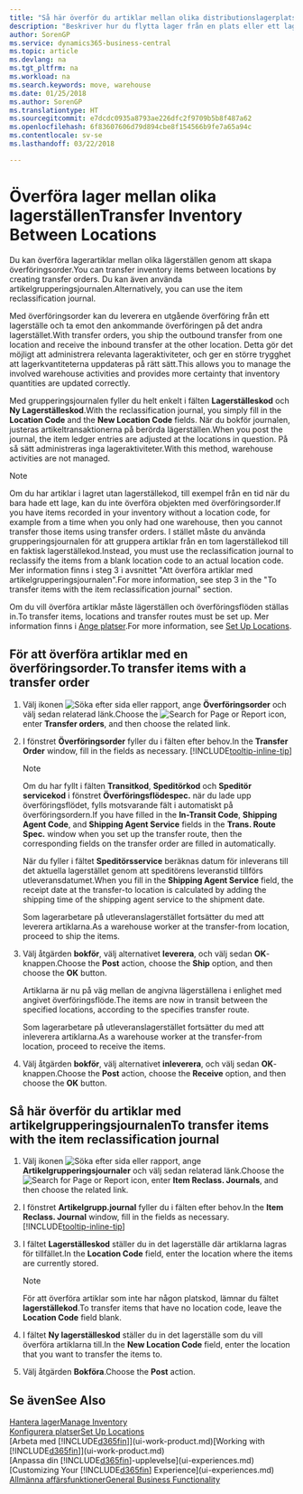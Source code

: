 ```yaml
---
title: "Så här överför du artiklar mellan olika distributionslagerplatser | Microsoft Docs"
description: "Beskriver hur du flytta lager från en plats eller ett lagerställe till en annan med grupperingsjournalen eller med överföringsorder."
author: SorenGP
ms.service: dynamics365-business-central
ms.topic: article
ms.devlang: na
ms.tgt_pltfrm: na
ms.workload: na
ms.search.keywords: move, warehouse
ms.date: 01/25/2018
ms.author: SorenGP
ms.translationtype: HT
ms.sourcegitcommit: e7dcdc0935a8793ae226dfc2f9709b5b8f487a62
ms.openlocfilehash: 6f83607606d79d894cbe8f154566b9fe7a65a94c
ms.contentlocale: sv-se
ms.lasthandoff: 03/22/2018

---
```

# <a name="transfer-inventory-between-locations"></a><span data-ttu-id="b01db-103">Överföra lager mellan olika lagerställen</span><span class="sxs-lookup"><span data-stu-id="b01db-103">Transfer Inventory Between Locations</span></span>
<span data-ttu-id="b01db-104">Du kan överföra lagerartiklar mellan olika lägerställen genom att skapa överföringsorder.</span><span class="sxs-lookup"><span data-stu-id="b01db-104">You can transfer inventory items between locations by creating transfer orders.</span></span> <span data-ttu-id="b01db-105">Du kan även använda artikelgrupperingsjournalen.</span><span class="sxs-lookup"><span data-stu-id="b01db-105">Alternatively, you can use the item reclassification journal.</span></span>

<span data-ttu-id="b01db-106">Med överföringsorder kan du leverera en utgående överföring från ett lagerställe och ta emot den ankommande överföringen på det andra lagerstället.</span><span class="sxs-lookup"><span data-stu-id="b01db-106">With transfer orders, you ship the outbound transfer from one location and receive the inbound transfer at the other location.</span></span> <span data-ttu-id="b01db-107">Detta gör det möjligt att administrera relevanta lageraktiviteter, och ger en större trygghet att lagerkvantiteterna uppdateras på rätt sätt.</span><span class="sxs-lookup"><span data-stu-id="b01db-107">This allows you to manage the involved warehouse activities and provides more certainty that inventory quantities are updated correctly.</span></span>

<span data-ttu-id="b01db-108">Med grupperingsjournalen fyller du helt enkelt i fälten **Lagerställeskod** och **Ny Lagerställeskod**.</span><span class="sxs-lookup"><span data-stu-id="b01db-108">With the reclassification journal, you simply fill in the **Location Code** and the **New Location Code** fields.</span></span> <span data-ttu-id="b01db-109">När du bokför journalen, justeras artikeltransaktionerna på berörda lägerställen.</span><span class="sxs-lookup"><span data-stu-id="b01db-109">When you post the journal, the item ledger entries are adjusted at the locations in question.</span></span> <span data-ttu-id="b01db-110">På så sätt administreras inga lageraktiviteter.</span><span class="sxs-lookup"><span data-stu-id="b01db-110">With this method, warehouse activities are not managed.</span></span>

> [!NOTE]  
>   <span data-ttu-id="b01db-111">Om du har artiklar i lagret utan lagerställekod, till exempel från en tid när du bara hade ett lage, kan du inte överföra objekten med överföringsorder.</span><span class="sxs-lookup"><span data-stu-id="b01db-111">If you have items recorded in your inventory without a location code, for example from a time when you only had one warehouse, then you cannot transfer those items using transfer orders.</span></span> <span data-ttu-id="b01db-112">I stället måste du använda grupperingsjournalen för att gruppera artiklar från en tom lagerställekod till en faktisk lagerställekod.</span><span class="sxs-lookup"><span data-stu-id="b01db-112">Instead, you must use the reclassification journal to reclassify the items from a blank location code to an actual location code.</span></span>  <span data-ttu-id="b01db-113">Mer information finns i steg 3 i avsnittet "Att överföra artiklar med artikelgrupperingsjournalen".</span><span class="sxs-lookup"><span data-stu-id="b01db-113">For more information, see step 3 in the "To transfer items with the item reclassification journal" section.</span></span>

<span data-ttu-id="b01db-114">Om du vill överföra artiklar måste lägerställen och överföringsflöden ställas in.</span><span class="sxs-lookup"><span data-stu-id="b01db-114">To transfer items, locations and transfer routes must be set up.</span></span> <span data-ttu-id="b01db-115">Mer information finns i [Ange platser](inventory-how-setup-locations.md).</span><span class="sxs-lookup"><span data-stu-id="b01db-115">For more information, see [Set Up Locations](inventory-how-setup-locations.md).</span></span>

## <a name="to-transfer-items-with-a-transfer-order"></a><span data-ttu-id="b01db-116">För att överföra artiklar med en överföringsorder.</span><span class="sxs-lookup"><span data-stu-id="b01db-116">To transfer items with a transfer order</span></span>
1. <span data-ttu-id="b01db-117">Välj ikonen ![Söka efter sida eller rapport](media/ui-search/search_small.png "Ikonen Söka efter sida eller rapport"), ange **Överföringsorder** och välj sedan relaterad länk.</span><span class="sxs-lookup"><span data-stu-id="b01db-117">Choose the ![Search for Page or Report](media/ui-search/search_small.png "Search for Page or Report icon") icon, enter **Transfer orders**, and then choose the related link.</span></span>
2. <span data-ttu-id="b01db-118">I fönstret **Överföringsorder** fyller du i fälten efter behov.</span><span class="sxs-lookup"><span data-stu-id="b01db-118">In the **Transfer Order** window, fill in the fields as necessary.</span></span> [!INCLUDE[tooltip-inline-tip](includes/tooltip-inline-tip_md.md)]

    > [!NOTE]  
    >   <span data-ttu-id="b01db-119">Om du har fyllt i fälten **Transitkod**, **Speditörkod** och **Speditör servicekod** i fönstret **Överföringsflödespec.** när du lade upp överföringsflödet, fylls motsvarande fält i automatiskt på överföringsordern.</span><span class="sxs-lookup"><span data-stu-id="b01db-119">If you have filled in the **In-Transit Code**, **Shipping Agent Code**, and **Shipping Agent Service** fields in the **Trans. Route Spec.** window when you set up the transfer route, then the corresponding fields on the transfer order are filled in automatically.</span></span>

    <span data-ttu-id="b01db-120">När du fyller i fältet **Speditörsservice** beräknas datum för inleverans till det aktuella lagerstället genom att speditörens leveranstid tillförs utleveransdatumet.</span><span class="sxs-lookup"><span data-stu-id="b01db-120">When you fill in the **Shipping Agent Service** field, the receipt date at the transfer-to location is calculated by adding the shipping time of the shipping agent service to the shipment date.</span></span>

    <span data-ttu-id="b01db-121">Som lagerarbetare på utleveranslagerstället fortsätter du med att leverera artiklarna.</span><span class="sxs-lookup"><span data-stu-id="b01db-121">As a warehouse worker at the transfer-from location, proceed to ship the items.</span></span>
3. <span data-ttu-id="b01db-122">Välj åtgärden **bokför**, välj alternativet **leverera**, och välj sedan **OK**-knappen.</span><span class="sxs-lookup"><span data-stu-id="b01db-122">Choose the **Post** action, choose the **Ship** option, and then choose the **OK** button.</span></span>

    <span data-ttu-id="b01db-123">Artiklarna är nu på väg mellan de angivna lägerställena i enlighet med angivet överföringsflöde.</span><span class="sxs-lookup"><span data-stu-id="b01db-123">The items are now in transit between the specified locations, according to the specifies transfer route.</span></span>

    <span data-ttu-id="b01db-124">Som lagerarbetare på utleveranslagerstället fortsätter du med att inleverera artiklarna.</span><span class="sxs-lookup"><span data-stu-id="b01db-124">As a warehouse worker at the transfer-from location, proceed to receive the items.</span></span>
4. <span data-ttu-id="b01db-125">Välj åtgärden **bokför**, välj alternativet **inleverera**, och välj sedan **OK**-knappen.</span><span class="sxs-lookup"><span data-stu-id="b01db-125">Choose the **Post** action, choose the **Receive** option, and then choose the **OK** button.</span></span>

## <a name="to-transfer-items-with-the-item-reclassification-journal"></a><span data-ttu-id="b01db-126">Så här överför du artiklar med artikelgrupperingsjournalen</span><span class="sxs-lookup"><span data-stu-id="b01db-126">To transfer items with the item reclassification journal</span></span>
1. <span data-ttu-id="b01db-127">Välj ikonen ![Söka efter sida eller rapport](media/ui-search/search_small.png "Ikonen Söka efter sida eller rapport"), ange **Artikelgrupperingsjournaler** och välj sedan relaterad länk.</span><span class="sxs-lookup"><span data-stu-id="b01db-127">Choose the ![Search for Page or Report](media/ui-search/search_small.png "Search for Page or Report icon") icon, enter **Item Reclass. Journals**, and then choose the related link.</span></span>
2. <span data-ttu-id="b01db-128">I fönstret **Artikelgrupp.journal** fyller du i fälten efter behov.</span><span class="sxs-lookup"><span data-stu-id="b01db-128">In the **Item Reclass. Journal** window, fill in the fields as necessary.</span></span> [!INCLUDE[tooltip-inline-tip](includes/tooltip-inline-tip_md.md)]
3. <span data-ttu-id="b01db-129">I fältet **Lagerställeskod** ställer du in det lagerställe där artiklarna lagras för tillfället.</span><span class="sxs-lookup"><span data-stu-id="b01db-129">In the **Location Code** field, enter the location where the items are currently stored.</span></span>

    > [!NOTE]  
    >   <span data-ttu-id="b01db-130">För att överföra artiklar som inte har någon platskod, lämnar du fältet **lagerställekod**.</span><span class="sxs-lookup"><span data-stu-id="b01db-130">To transfer items that have no location code, leave the **Location Code** field blank.</span></span>
4. <span data-ttu-id="b01db-131">I fältet **Ny lagerställeskod** ställer du in det lagerställe som du vill överföra artiklarna till.</span><span class="sxs-lookup"><span data-stu-id="b01db-131">In the **New Location Code** field, enter the location that you want to transfer the items to.</span></span>
5. <span data-ttu-id="b01db-132">Välj åtgärden **Bokföra**.</span><span class="sxs-lookup"><span data-stu-id="b01db-132">Choose the **Post** action.</span></span>

## <a name="see-also"></a><span data-ttu-id="b01db-133">Se även</span><span class="sxs-lookup"><span data-stu-id="b01db-133">See Also</span></span>
[<span data-ttu-id="b01db-134">Hantera lager</span><span class="sxs-lookup"><span data-stu-id="b01db-134">Manage Inventory</span></span>](inventory-manage-inventory.md)  
[<span data-ttu-id="b01db-135">Konfigurera platser</span><span class="sxs-lookup"><span data-stu-id="b01db-135">Set Up Locations</span></span>](inventory-how-setup-locations.md)  
<span data-ttu-id="b01db-136">[Arbeta med [!INCLUDE[d365fin](includes/d365fin_md.md)]](ui-work-product.md)</span><span class="sxs-lookup"><span data-stu-id="b01db-136">[Working with [!INCLUDE[d365fin](includes/d365fin_md.md)]](ui-work-product.md)</span></span>  
<span data-ttu-id="b01db-137">[Anpassa din [!INCLUDE[d365fin](includes/d365fin_md.md)]-upplevelse](ui-experiences.md)</span><span class="sxs-lookup"><span data-stu-id="b01db-137">[Customizing Your [!INCLUDE[d365fin](includes/d365fin_md.md)] Experience](ui-experiences.md)</span></span>  
[<span data-ttu-id="b01db-138">Allmänna affärsfunktioner</span><span class="sxs-lookup"><span data-stu-id="b01db-138">General Business Functionality</span></span>](ui-across-business-areas.md)

